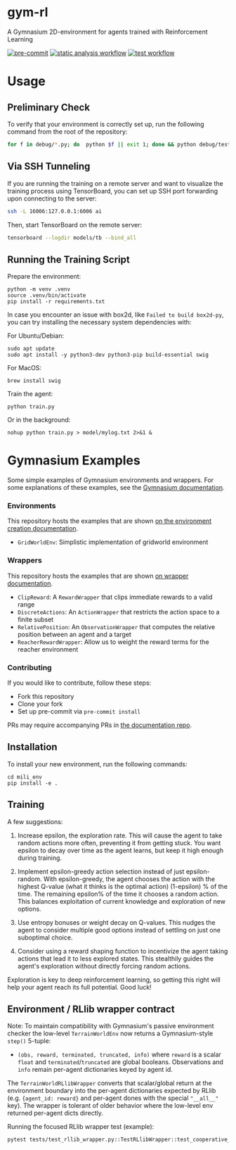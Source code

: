 # gym-rl

A Gymnasium 2D-environment for agents trained with Reinforcement Learning

[![pre-commit](https://img.shields.io/badge/pre--commit-enabled-brightgreen?logo=pre-commit)](https://github.com/pre-commit/pre-commit)
[![static analysis workflow](https://github.com/BioDisCo/python-template/actions/workflows/static-analysis.yaml/badge.svg)](https://github.com/BioDisCo/python-template/actions/workflows/static-analysis.yaml/)
[![test workflow](https://github.com/BioDisCo/python-template/actions/workflows/test.yaml/badge.svg)](https://github.com/BioDisCo/python-template/actions/workflows/test.yaml/)


# Usage

## Preliminary Check

To verify that your environment is correctly set up, run the following command from the root of the repository:
```bash
for f in debug/*.py; do  python $f || exit 1; done && python debug/test_imports.py && echo "✅ Ready to train!"
```

## Via SSH Tunneling
If you are running the training on a remote server and want to visualize the training process using TensorBoard, you can set up SSH port forwarding upon connecting to the server:
```bash
ssh -L 16006:127.0.0.1:6006 ai
```

Then, start TensorBoard on the remote server:
```bash
tensorboard --logdir models/tb --bind_all
```

## Running the Training Script

Prepare the environment:
```shell
python -m venv .venv
source .venv/bin/activate
pip install -r requirements.txt
```

In case you encounter an issue with box2d, like `Failed to build box2d-py`, you can try installing the necessary system dependencies with:

For Ubuntu/Debian:
```shell
sudo apt update
sudo apt install -y python3-dev python3-pip build-essential swig
```

For MacOS:
```shell
brew install swig
```

Train the agent:
```shell
python train.py
```

Or in the background:
```shell
nohup python train.py > model/mylog.txt 2>&1 &
```


# Gymnasium Examples
Some simple examples of Gymnasium environments and wrappers.
For some explanations of these examples, see the [Gymnasium documentation](https://gymnasium.farama.org).

### Environments
This repository hosts the examples that are shown [on the environment creation documentation](https://gymnasium.farama.org/tutorials/gymnasium_basics/environment_creation/).
- `GridWorldEnv`: Simplistic implementation of gridworld environment

### Wrappers
This repository hosts the examples that are shown [on wrapper documentation](https://gymnasium.farama.org/api/wrappers/).
- `ClipReward`: A `RewardWrapper` that clips immediate rewards to a valid range
- `DiscreteActions`: An `ActionWrapper` that restricts the action space to a finite subset
- `RelativePosition`: An `ObservationWrapper` that computes the relative position between an agent and a target
- `ReacherRewardWrapper`: Allow us to weight the reward terms for the reacher environment

### Contributing
If you would like to contribute, follow these steps:
- Fork this repository
- Clone your fork
- Set up pre-commit via `pre-commit install`

PRs may require accompanying PRs in [the documentation repo](https://github.com/Farama-Foundation/Gymnasium/tree/main/docs).


## Installation

To install your new environment, run the following commands:

```{shell}
cd mili_env
pip install -e .
```

## Training

 A few suggestions:

   1. Increase epsilon, the exploration rate. This will cause the agent to take random actions more often, preventing it from getting stuck. You want epsilon to decay over time as the agent learns, but keep it high enough during training.

   2. Implement epsilon-greedy action selection instead of just epsilon-random. With epsilon-greedy, the agent chooses the action with the highest Q-value (what it thinks is the optimal action) (1-epsilon) % of the time. The remaining epsilon% of the time it chooses a random action. This balances exploitation of current knowledge and exploration of new options.

   3. Use entropy bonuses or weight decay on Q-values. This nudges the agent to consider multiple good options instead of settling on just one suboptimal choice.

   4. Consider using a reward shaping function to incentivize the agent taking actions that lead it to less explored states. This stealthily guides the agent's exploration without directly forcing random actions.

Exploration is key to deep reinforcement learning, so getting this right will help your agent reach its full potential. Good luck!


## Environment / RLlib wrapper contract

Note: To maintain compatibility with Gymnasium's passive environment checker the low-level `TerrainWorldEnv` now returns a Gymnasium-style `step()` 5-tuple:

- `(obs, reward, terminated, truncated, info)` where `reward` is a scalar `float` and `terminated`/`truncated` are global booleans. Observations and `info` remain per-agent dictionaries keyed by agent id.

The `TerrainWorldRLlibWrapper` converts that scalar/global return at the environment boundary into the per-agent dictionaries expected by RLlib (e.g. `{agent_id: reward}` and per-agent dones with the special `"__all__"` key). The wrapper is tolerant of older behavior where the low-level env returned per-agent dicts directly.

Running the focused RLlib wrapper test (example):
```bash
pytest tests/test_rllib_wrapper.py::TestRLlibWrapper::test_cooperative_rewards -q
```